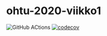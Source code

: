 # ohtu-2020-viikko1
![GitHub ACtions](https://github.com/juustoisa/ohtu-2020-viikko1/workflows/Java%20CI%20with%20Gradle/badge.svg) [![codecov](https://codecov.io/gh/Juustoisa/ohtu-2020-viikko1/branch/main/graph/badge.svg?token=FTSUO56KT7)](https://codecov.io/gh/Juustoisa/ohtu-2020-viikko1)
